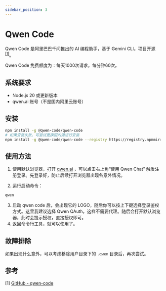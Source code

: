 ```yaml
---
sidebar_position: 3
---
```


# Qwen Code

Qwen Code 是阿里巴巴千问推出的 AI 编程助手，基于 Gemini CLI，项目开源<sup>[[1]](#参考)</sup>。

Qwen Code 免费额度为‌：每天1000次请求‌，每分钟60次。

## 系统要求

- Node.js 20 或更新版本
- qwen.ai 账号（不是国内阿里云账号）

## 安装

```bash
npm install -g @qwen-code/qwen-code
# 如果安装失败，可尝试更换国内源进行安装
npm install -g @qwen-code/qwen-code --registry https://registry.npmmirror.com
```

## 使用方法

1. 使用默认浏览器，打开 [qwen.ai](https://qwen.ai) ，可以点击右上角“使用 Qwen Chat” 触发注册登录。先登录好，防止后续打开浏览器出现各意外情况。

2. 运行启动命令：

```bash
qwen
```

3. 启动 qwen code 后，会出现它的 LOGO，随后你可以按上下键选择登录鉴权方式。这里我建议选择 Qwen QAuth，这样不需要代理。随后会打开默认浏览器，此时会提示授权，直接授权即可。
4. 返回命令行工具，就可以使用了。

## 故障排除

如果出现什么意外，可以考虑移除用户目录下的 `.qwen` 目录后，再次尝试。

## 参考

[1]&nbsp;[GitHub - qwen-code](https://github.com/QwenLM/qwen-code)
